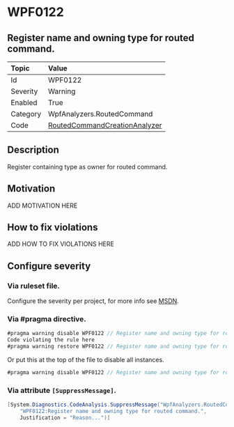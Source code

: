# WPF0122
## Register name and owning type for routed command.

| Topic    | Value
| :--      | :--
| Id       | WPF0122
| Severity | Warning
| Enabled  | True
| Category | WpfAnalyzers.RoutedCommand
| Code     | [RoutedCommandCreationAnalyzer](https://github.com/DotNetAnalyzers/WpfAnalyzers/blob/master/WpfAnalyzers/Analyzers/RoutedCommandCreationAnalyzer.cs)

## Description

Register containing type as owner for routed command.

## Motivation

ADD MOTIVATION HERE

## How to fix violations

ADD HOW TO FIX VIOLATIONS HERE

<!-- start generated config severity -->
## Configure severity

### Via ruleset file.

Configure the severity per project, for more info see [MSDN](https://msdn.microsoft.com/en-us/library/dd264949.aspx).

### Via #pragma directive.
```C#
#pragma warning disable WPF0122 // Register name and owning type for routed command.
Code violating the rule here
#pragma warning restore WPF0122 // Register name and owning type for routed command.
```

Or put this at the top of the file to disable all instances.
```C#
#pragma warning disable WPF0122 // Register name and owning type for routed command.
```

### Via attribute `[SuppressMessage]`.

```C#
[System.Diagnostics.CodeAnalysis.SuppressMessage("WpfAnalyzers.RoutedCommand", 
    "WPF0122:Register name and owning type for routed command.", 
    Justification = "Reason...")]
```
<!-- end generated config severity -->